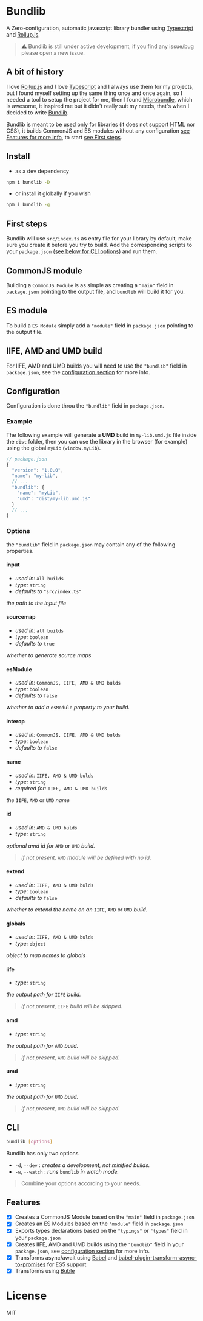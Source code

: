 # Bundlib

A Zero-configuration, automatic javascript library bundler using [Typescript](#) and [Rollup.js](#).

> :warning: Bundlib is still under active development, if you find any issue/bug please open a new issue.

## A bit of history

I love [Rollup.js](#) and I love [Typescript](#) and I always use them for my projects, but I found myself setting up the same thing once and once again, so I needed a tool to setup the project for me, then I found [Microbundle](#), which is awesome, it inspired me but it didn't really suit my needs, that's when I decided to write [Bundlib](#).

Bundlib is meant to be used only for libraries (it does not support HTML nor CSS), it builds CommonJS and ES modules without any configuration [see Features for more info](#features), to start [see First steps](#first-steps).

## Install

* as a dev dependency

```sh
npm i bundlib -D
```

* or install it globally if you wish

```sh
npm i bundlib -g
```

## First steps
Bundlib will use `src/index.ts` as entry file for your library by default, make sure you create it before you try to build. Add the corresponding scripts to your `package.json` ([see below for CLI options](#cli)) and run them.

## CommonJS module

Building a `CommonJS Module` is as simple as creating a `"main"` field in `package.json` pointing to the output file, and `bundlib` will build it for you.

## ES module

To build a `ES Module` simply add a `"module"` field in `package.json` pointing to the output file.

## IIFE, AMD and UMD build

For IIFE, AMD and UMD builds you will need to use the `"bundlib"` field in `package.json`, see the [configuration section](#configuration) for more info.

## Configuration

Configuration is done throu the `"bundlib"` field in `package.json`.

### Example

The following example will generate a **UMD** build in `my-lib.umd.js` file inside the `dist` folder, then you can use the library in the browser (for example) using the global `myLib` (`window.myLib`).

```javascript
// package.json
{
  "version": "1.0.0",
  "name": "my-lib",
  // ...
  "bundlib": {
    "name": "myLib",
    "umd": "dist/my-lib.umd.js"
  }
  // ...
}
```

### Options

the `"bundlib"` field in `package.json` may contain any of the following properties.

#### input

* *used in:* `all builds`
* *type:* `string`
* *defaults to* `"src/index.ts"`

*the path to the input file*

#### sourcemap

* *used in:* `all builds`
* *type:* `boolean`
* *defaults to* `true`

*whether to generate source maps*

#### esModule

* *used in:* `CommonJS, IIFE, AMD & UMD bulds`
* *type:* `boolean`
* *defaults to* `false`

*whether to add a* `esModule` *property to your build.*

#### interop

* *used in:* `CommonJS, IIFE, AMD & UMD bulds`
* *type:* `boolean`
* *defaults to* `false`

#### name

* *used in:* `IIFE, AMD & UMD bulds`
* *type:* `string`
* *required for:* `IIFE, AMD & UMD builds`

*the* `IIFE`, `AMD` or `UMD` *name*

#### id

* *used in:* `AMD & UMD bulds`
* *type:* `string`

*optional amd id for* `AMD` or `UMD` *build.*
> *if not present,* `AMD` *module will be defined with no id.*

#### extend

* *used in:* `IIFE, AMD & UMD bulds`
* *type:* `boolean`
* *defaults to* `false`

*whether to extend the name on an* `IIFE`, `AMD` or `UMD` *build.*

#### globals

* *used in:* `IIFE, AMD & UMD bulds`
* *type:* `object`

*object to map names to globals*

#### iife

* *type:* `string`

*the output path for* `IIFE` *build.*
> *if not present,* `IIFE` *build will be skipped.*

#### amd

* *type:* `string`

*the output path for* `AMD` *build.*
> *if not present,* `AMD` *build will be skipped.*

#### umd

* *type:* `string`

*the output path for* `UMD` *build.*
> *if not present,* `UMD` *build will be skipped.*

## CLI

```sh
bundlib [options]
```

Bundlib has only two options

* `-d`, `--dev` : *creates a development, not minified builds.*
* `-w`, `--watch` : *runs* `bundlib` *in watch mode.*

> Combine your options according to your needs.

## Features

* [x] Creates a CommonJS Module based on the `"main"` field in `package.json`
* [x] Creates an ES Modules based on the `"module"` field in `package.json`
* [x] Exports types declarations based on the `"typings"` or `"types"` field in your `package.json`
* [x] Creates IIFE, AMD and UMD builds using the `"bundlib"` field in your `package.json`, see [configuration section](#configuration) for more info.
* [x] Transforms async/await using [Babel](#) and [babel-plugin-transform-async-to-promises](#) for ES5 support
* [x] Transforms using [Buble](#)

# License

MIT
